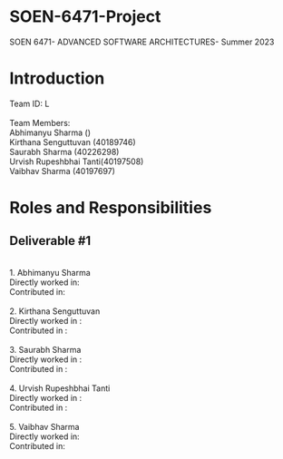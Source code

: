 # SOEN-6471-Project
SOEN 6471- ADVANCED SOFTWARE ARCHITECTURES-  Summer 2023 

# Introduction



Team ID: L
<br>
<br>
Team Members:
<br>
Abhimanyu Sharma ()<br>
Kirthana Senguttuvan (40189746)<br>
Saurabh Sharma (40226298)<br>
Urvish Rupeshbhai Tanti(40197508)<br>
Vaibhav	Sharma (40197697)<br>

# Roles and Responsibilities
## Deliverable #1
<br>
1. Abhimanyu Sharma<br>
Directly worked in: <br>
Contributed in: <br>
<br>
2. Kirthana Senguttuvan<br>
Directly worked in : <br>
Contributed in : <br>
<br>
3. Saurabh Sharma<br>
Directly worked in : <br>
Contributed in : <br>
<br>
4. Urvish Rupeshbhai Tanti<br>
Directly worked in : <br>
Contributed in : <br>
<br>
5. Vaibhav	Sharma<br>
Directly worked in: <br>
Contributed in: <br>
